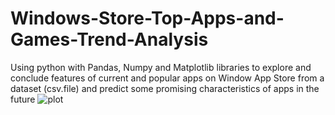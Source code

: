 # Windows-Store-Top-Apps-and-Games-Trend-Analysis
Using python with Pandas, Numpy and Matplotlib libraries to explore and conclude features of current and popular apps on Window App Store from a dataset (csv.file) and predict some promising characteristics of apps in the future
![plot](https://github.com/WaldenC/Windows-Store-Top-Apps-and-Games-Trend-Analysis/tree/main/pictures/AgingRating.png)
